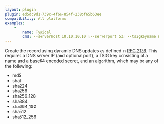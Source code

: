 ```yaml
---
layout: plugin
plugin: ed5dc9d1-739c-4f6a-854f-238bf65b63ee
compatibility: All platforms
examples:
    -
        name: Typical
        cmd: ‑‑serverhost 10.10.10.10 [‑‑serverport 53] ‑‑tsigkeyname mykey ‑‑tsigkeysecret ***** [‑‑tsigkeyalgorithm md5]
---
```

Create the record using dynamic DNS updates as defined in [RFC 2136](https://www.rfc-editor.org/rfc/rfc2136). This requires a DNS server IP (and optional port), a TSIG key consisting of a name and a base64 encoded secret, and an algorithm, which may be any of the following:

- md5
- sha1
- sha224
- sha256
- sha256_128
- sha384
- sha384_192
- sha512
- sha512_256